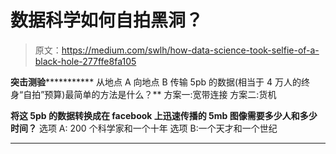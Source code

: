 # 数据科学如何自拍黑洞？

> 原文：<https://medium.com/swlh/how-data-science-took-selfie-of-a-black-hole-277ffe8fa105>

********突击测验*******************
从地点 A 向地点 B 传输 5pb 的数据(相当于 4 万人的终身“自拍”预算)最简单的方法是什么？** 方案一:宽带连接
方案二:货机

**将这 5pb 的数据转换成在 facebook 上迅速传播的 5mb 图像需要多少人和多少时间？**
选项 A: 200 个科学家和一个十年
选项 B:一个天才和一个世纪
*** * * * * * * * * * * * * * * * * * * * * * * * ***